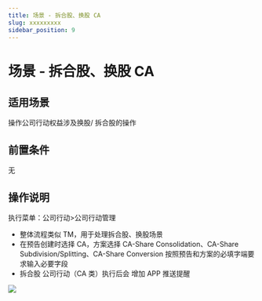 ```yaml
---
title: 场景 - 拆合股、换股 CA
slug: xxxxxxxxx
sidebar_position: 9
---
```



# 场景 - 拆合股、换股 CA

## 适用场景

操作公司行动权益涉及换股/ 拆合股的操作

## 前置条件

无

## 操作说明 

执行菜单：公司行动&gt;公司行动管理

- 整体流程类似 TM，用于处理拆合股、换股场景 
- 在预告创建时选择 CA，方案选择 CA-Share Consolidation、CA-Share Subdivision/Splitting、CA-Share Conversion 按照预告和方案的必填字端要求输入必要字段
- 拆合股 公司行动（CA 类）执行后会 增加 APP 推送提醒

<img src="/assets/Z9gobvFziow58xxDzPncVMcZnKf.png" src-width="972" src-height="291"/>

